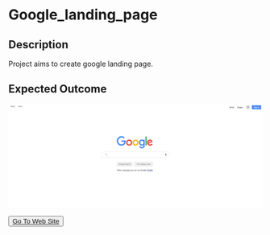 # Google_landing_page 

## Description
Project aims to create google landing page.

## Expected Outcome

![Project 002 Snapshot](Project_002_.png)



<button><a href="https://muratbzc.github.io/Google_landing_page/">Go To Web Site</a></button>


